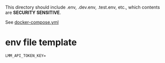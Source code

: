 This directory should include .env, .dev.env, .test.env, etc., which contents are **SECURITY SENSITIVE**.

See [docker-compose.yml](../docker-compose.yml)

# env file template

```
LMM_API_TOKEN_KEY=
```
